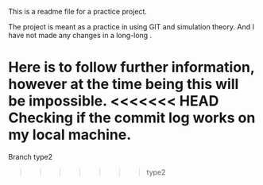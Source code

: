 This is a readme file for a practice project.

</lsThis>
The project is meant as a practice in using GIT and simulation theory.
And I have not made any changes in a long-long .

Here is to follow further information, however at the time being this will be impossible.
<<<<<<< HEAD
Checking if the commit log works on my local machine.
=======

Branch type2
>>>>>>> type2
